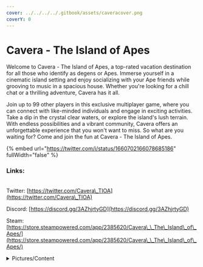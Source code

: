 ```yaml
---
cover: ../../../../.gitbook/assets/caveracover.png
coverY: 0
---
```


# Cavera - The Island of Apes

Welcome to Cavera - The Island of Apes, a top-rated vacation destination for all those who identify as degens or Apes. Immerse yourself in a cinematic island setting and enjoy socializing with your Ape friends while grooving to music in a spacious house. Whether you're looking for a chill chat or a thrilling adventure, Cavera has it all.

Join up to 99 other players in this exclusive multiplayer game, where you can connect with like-minded individuals and engage in exciting activities. Take a dip in the crystal clear waters, or explore the island's lush terrain. With endless possibilities and a vibrant community, Cavera offers an unforgettable experience that you won't want to miss. So what are you waiting for? Come and join the fun at Cavera - The Island of Apes.

{% embed url="https://twitter.com/i/status/1660702166078685186" fullWidth="false" %}

### Links:

\
Twitter: [https://twitter.com/Cavera\_TIOA](https://twitter.com/Cavera\_TIOA)

Discord: [https://discord.gg/3AZhjrtyGD](https://discord.gg/3AZhjrtyGD)

Steam: [https://store.steampowered.com/app/2385620/Cavera\_\_The\_Island\_of\_Apes/](https://store.steampowered.com/app/2385620/Cavera\_\_The\_Island\_of\_Apes/)



<details>

<summary>Pictures/Content</summary>

![](<../../../../.gitbook/assets/image (16).png>)![](<../../../../.gitbook/assets/image (4).png>)![](<../../../../.gitbook/assets/image (13).png>)![](<../../../../.gitbook/assets/image (14).png>)

</details>

